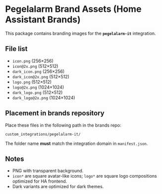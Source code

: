 # Pegelalarm Brand Assets (Home Assistant Brands)

This package contains branding images for the **`pegelalarm-it`** integration.

## File list

- `icon.png` (256×256)
- `icon@2x.png` (512×512)
- `dark_icon.png` (256×256)
- `dark_icon@2x.png` (512×512)
- `logo.png` (512×512)
- `logo@2x.png` (1024×1024)
- `dark_logo.png` (512×512)
- `dark_logo@2x.png` (1024×1024)

## Placement in brands repository

Place these files in the following path in the brands repo:

```text
custom_integrations/pegelalarm-it/
```

The folder name **must** match the integration domain in `manifest.json`.

## Notes

- PNG with transparent background.
- `icon*` are square avatar-like icons; `logo*` are square logo compositions optimized for HA frontend.
- Dark variants are optimized for dark themes.
